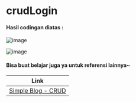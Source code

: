 # crudLogin

#### Hasil codingan diatas :

![image](https://user-images.githubusercontent.com/61927381/144014329-c6ade8a8-1692-4bf6-b7a6-2607d79b1700.png)

![image](https://user-images.githubusercontent.com/61927381/144014303-84106bba-69e8-4fe2-ac5a-392211a071d8.png)

#### Bisa buat belajar juga ya untuk referensi lainnya~
| Link  |
| ------------- |
| [Simple Blog - CRUD](https://github.com/shafilahaf/simpleBlog)  |
